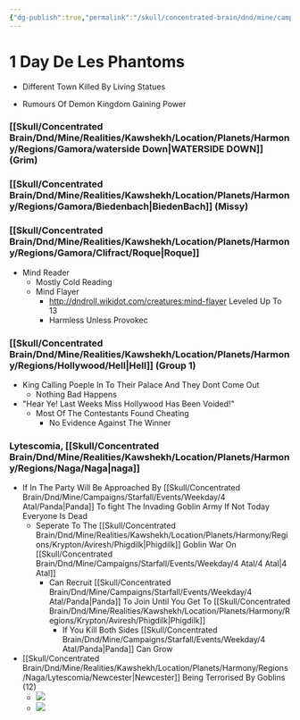 ```yaml
---
{"dg-publish":true,"permalink":"/skull/concentrated-brain/dnd/mine/campaigns/starfall/events/weekday/1-day-de-les-phantoms/1-day-de-les-phantoms/","tags":["Tagless"],"noteIcon":""}
---
```


# 1 Day De Les Phantoms


-   Different Town Killed By Living Statues
    
-   Rumours Of Demon Kingdom Gaining Power


### [[Skull/Concentrated Brain/Dnd/Mine/Realities/Kawshekh/Location/Planets/Harmony/Regions/Gamora/waterside Down\|WATERSIDE DOWN]] (Grim)

### [[Skull/Concentrated Brain/Dnd/Mine/Realities/Kawshekh/Location/Planets/Harmony/Regions/Gamora/Biedenbach\|BiedenBach]] (Missy)

### [[Skull/Concentrated Brain/Dnd/Mine/Realities/Kawshekh/Location/Planets/Harmony/Regions/Gamora/Clifract/Roque\|Roque]] 
-   Mind Reader
	- Mostly Cold Reading
	- Mind Flayer
		- http://dndroll.wikidot.com/creatures:mind-flayer Leveled Up To 13
		- Harmless Unless Provokec
### [[Skull/Concentrated Brain/Dnd/Mine/Realities/Kawshekh/Location/Planets/Harmony/Regions/Hollywood/Hell\|Hell]] (Group 1)
- King Calling Poeple In To Their Palace And They Dont Come Out
	- Nothing Bad Happens
- "Hear Ye! Last Weeks Miss Hollywood Has Been Voided!"
	- Most Of The Contestants Found Cheating
		- No Evidence Against The Winner

 

### Lytescomia, [[Skull/Concentrated Brain/Dnd/Mine/Realities/Kawshekh/Location/Planets/Harmony/Regions/Naga/Naga\|naga]]
- If In The Party Will Be Approached By [[Skull/Concentrated Brain/Dnd/Mine/Campaigns/Starfall/Events/Weekday/4 Atal/Panda\|Panda]] To fight The Invading Goblin Army If Not Today Everyone Is Dead
	- Seperate To The [[Skull/Concentrated Brain/Dnd/Mine/Realities/Kawshekh/Location/Planets/Harmony/Regions/Krypton/Aviresh/Phigdilk\|Phigdilk]] Goblin War On [[Skull/Concentrated Brain/Dnd/Mine/Campaigns/Starfall/Events/Weekday/4 Atal/4 Atal\|4 Atal]]
		- Can Recruit [[Skull/Concentrated Brain/Dnd/Mine/Campaigns/Starfall/Events/Weekday/4 Atal/Panda\|Panda]] To Join Until You Get To [[Skull/Concentrated Brain/Dnd/Mine/Realities/Kawshekh/Location/Planets/Harmony/Regions/Krypton/Aviresh/Phigdilk\|Phigdilk]]
			- If You Kill Both Sides [[Skull/Concentrated Brain/Dnd/Mine/Campaigns/Starfall/Events/Weekday/4 Atal/Panda\|Panda]] Can Grow
-   [[Skull/Concentrated Brain/Dnd/Mine/Realities/Kawshekh/Location/Planets/Harmony/Regions/Naga/Lytescomia/Newcester\|Newcester]] Being Terrorised By Goblins (12)
	- ![](https://i.imgur.com/6FrSXs7.png)
	- ![](https://i.imgur.com/H6Kwhx2.png)


	    





